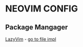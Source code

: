 # NEOVIM CONFIG

## Package Mangager
[LazyVim](https://github.com/LazyVim/LazyVim) - [go to file impl](./init.lua)
